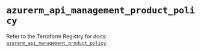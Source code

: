 # `azurerm_api_management_product_policy`

Refer to the Terraform Registry for docs: [`azurerm_api_management_product_policy`](https://registry.terraform.io/providers/hashicorp/azurerm/4.1.0/docs/resources/api_management_product_policy).
